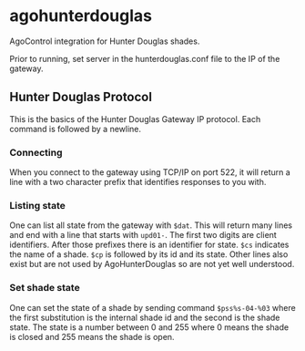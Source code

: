 agohunterdouglas
================

AgoControl integration for Hunter Douglas shades.

Prior to running, set server in the hunterdouglas.conf file to the IP of the gateway.

Hunter Douglas Protocol
-----------------------

This is the basics of the Hunter Douglas Gateway IP protocol. Each command is followed by a newline.

### Connecting
When you connect to the gateway using TCP/IP on port 522, it will return a line with a two character prefix that identifies responses to you with.

### Listing state
One can list all state from the gateway with `$dat`. This will return many lines and end with a line that starts with `upd01-`. The first two digits are client identifiers. After those prefixes there is an identifier for state. `$cs` indicates the name of a shade. `$cp` is followed by its id and its state. Other lines also exist but are not used by AgoHunterDouglas so are not yet well understood.

### Set shade state
One can set the state of a shade by sending command `$pss%s-04-%03` where the first substitution is the internal shade id and the second is the shade state. The state is a number between 0 and 255 where 0 means the shade is closed and 255 means the shade is open.
